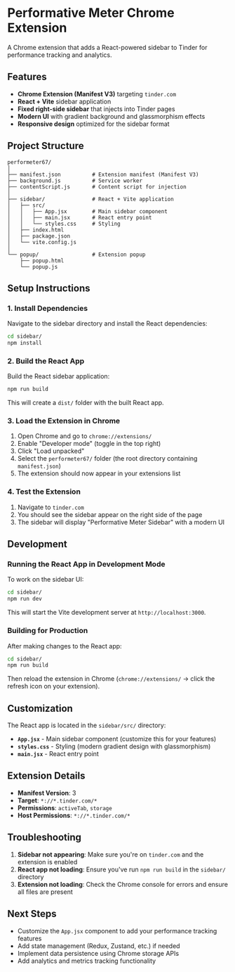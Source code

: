 # Performative Meter Chrome Extension

A Chrome extension that adds a React-powered sidebar to Tinder for performance tracking and analytics.

## Features

- **Chrome Extension (Manifest V3)** targeting `tinder.com`
- **React + Vite** sidebar application
- **Fixed right-side sidebar** that injects into Tinder pages
- **Modern UI** with gradient background and glassmorphism effects
- **Responsive design** optimized for the sidebar format

## Project Structure

```
performeter67/
│
├── manifest.json          # Extension manifest (Manifest V3)
├── background.js          # Service worker
├── contentScript.js       # Content script for injection
│
├── sidebar/               # React + Vite application
│   ├── src/
│   │   ├── App.jsx        # Main sidebar component
│   │   ├── main.jsx       # React entry point
│   │   └── styles.css     # Styling
│   ├── index.html
│   ├── package.json
│   └── vite.config.js
│
└── popup/                 # Extension popup
    ├── popup.html
    └── popup.js
```

## Setup Instructions

### 1. Install Dependencies

Navigate to the sidebar directory and install the React dependencies:

```bash
cd sidebar/
npm install
```

### 2. Build the React App

Build the React sidebar application:

```bash
npm run build
```

This will create a `dist/` folder with the built React app.

### 3. Load the Extension in Chrome

1. Open Chrome and go to `chrome://extensions/`
2. Enable "Developer mode" (toggle in the top right)
3. Click "Load unpacked"
4. Select the `performeter67/` folder (the root directory containing `manifest.json`)
5. The extension should now appear in your extensions list

### 4. Test the Extension

1. Navigate to `tinder.com`
2. You should see the sidebar appear on the right side of the page
3. The sidebar will display "Performative Meter Sidebar" with a modern UI

## Development

### Running the React App in Development Mode

To work on the sidebar UI:

```bash
cd sidebar/
npm run dev
```

This will start the Vite development server at `http://localhost:3000`.

### Building for Production

After making changes to the React app:

```bash
cd sidebar/
npm run build
```

Then reload the extension in Chrome (`chrome://extensions/` → click the refresh icon on your extension).

## Customization

The React app is located in the `sidebar/src/` directory:

- **`App.jsx`** - Main sidebar component (customize this for your features)
- **`styles.css`** - Styling (modern gradient design with glassmorphism)
- **`main.jsx`** - React entry point

## Extension Details

- **Manifest Version**: 3
- **Target**: `*://*.tinder.com/*`
- **Permissions**: `activeTab`, `storage`
- **Host Permissions**: `*://*.tinder.com/*`

## Troubleshooting

1. **Sidebar not appearing**: Make sure you're on `tinder.com` and the extension is enabled
2. **React app not loading**: Ensure you've run `npm run build` in the `sidebar/` directory
3. **Extension not loading**: Check the Chrome console for errors and ensure all files are present

## Next Steps

- Customize the `App.jsx` component to add your performance tracking features
- Add state management (Redux, Zustand, etc.) if needed
- Implement data persistence using Chrome storage APIs
- Add analytics and metrics tracking functionality